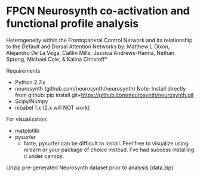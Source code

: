 # FPCN Neurosynth co-activation and functional profile analysis
Heterogeneity within the Frontoparietal Control Network and its relationship to the Default and Dorsal Attention Networks
by: Matthew L Dixon, Alejandro De La Vega, Caitlin Mills, Jessica Andrews-Hanna, Nathan Spreng, Michael Cole, & Kalina Christoff*

Requirements

- Python 2.7.x 
- neurosynth (github.com/neurosynth/neurosynth)
 Note: Install directly from github: pip install git+https://github.com/neurosynth/neurosynth.git
- Scipy/Numpy
- nibabel 1.x (2.x will NOT work)

For visualization:

- matplotlib
- pysurfer
  - Note, pysurfer can be difficult to install. Feel free to visualize using nilearn or your package of choice instead. I've had success installing it under canopy.

Unzip pre-generated Neurosynth dataset prior to analysis (data.zip)

